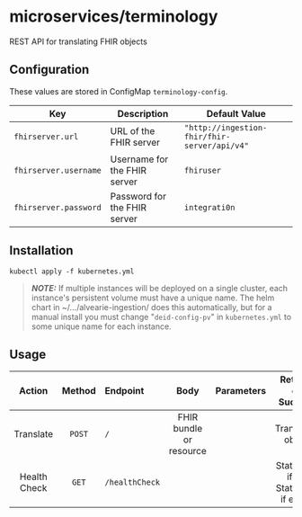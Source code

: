 # microservices/terminology

REST API for translating FHIR objects

## Configuration

These values are stored in ConfigMap `terminology-config`.

| Key | Description | Default Value |
|-----|-------------|---------------|
| `fhirserver.url` | URL of the FHIR server | `"http://ingestion-fhir/fhir-server/api/v4"` |
| `fhirserver.username` | Username for the FHIR server | `fhiruser` |
| `fhirserver.password` | Password for the FHIR server | `integrati0n` |

## Installation

```shell
kubectl apply -f kubernetes.yml
```
> **_NOTE:_**  If multiple instances will be deployed on a single cluster, each instance's
> persistent volume must have a unique name. The helm chart in ~/.../alvearie-ingestion/
> does this automatically, but for a manual install you must change "`deid-config-pv`" in
> `kubernetes.yml` to some unique name for each instance.

## Usage
| Action | Method | Endpoint | Body | Parameters | Returns on Success |
|:------:|:------:|:---------|:----:|:-----------|:-------:|
| Translate | `POST` | `/` | FHIR bundle or resource | | Translated object |
| Health Check | `GET` | `/healthCheck` | | | Status `200` if OK </br> Status `500` if errors | |